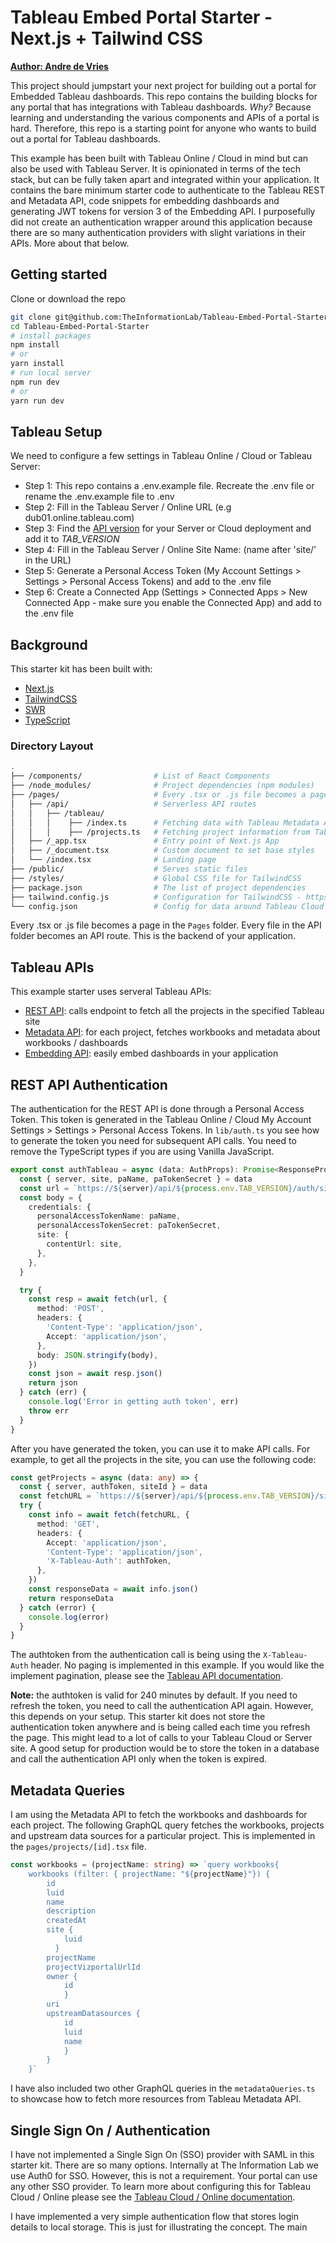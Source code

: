 # Tableau Embed Portal Starter - Next.js + Tailwind CSS

**[Author: Andre de Vries](https://www.andredevries.dev/)**

This project should jumpstart your next project for building out a portal for Embedded Tableau dashboards. This repo contains the building blocks for any portal that has integrations with Tableau dashboards. _Why?_ Because learning and understanding the various components and APIs of a portal is hard. Therefore, this repo is a starting point for anyone who wants to build out a portal for Tableau dashboards.

This example has been built with Tableau Online / Cloud in mind but can also be used with Tableau Server. It is opinionated in terms of the tech stack, but can be fully taken apart and integrated within your application. It contains the bare minimum starter code to authenticate to the Tableau REST and Metadata API, code snippets for embedding dashboards and generating JWT tokens for version 3 of the Embedding API. I purposefully did not create an authentication wrapper around this application because there are so many authentication providers with slight variations in their APIs. More about that below.

## Getting started

Clone or download the repo

```bash
git clone git@github.com:TheInformationLab/Tableau-Embed-Portal-Starter.git
cd Tableau-Embed-Portal-Starter
# install packages
npm install
# or
yarn install
# run local server
npm run dev
# or
yarn run dev
```

## Tableau Setup

We need to configure a few settings in Tableau Online / Cloud or Tableau Server:

- Step 1: This repo contains a .env.example file. Recreate the .env file or rename the .env.example file to .env
- Step 2: Fill in the Tableau Server / Online URL (e.g dub01.online.tableau.com)
- Step 3: Find the [API version](https://help.tableau.com/current/api/rest_api/en-us/REST/rest_api_concepts_versions.htm) for your Server or Cloud deployment and add it to _TAB_VERSION_
- Step 4: Fill in the Tableau Server / Online Site Name: (name after 'site/' in the URL)
- Step 5: Generate a Personal Access Token (My Account Settings > Settings > Personal Access Tokens) and add to the .env file
- Step 6: Create a Connected App (Settings > Connected Apps > New Connected App - make sure you enable the Connected App) and add to the .env file

## Background

This starter kit has been built with:

- [Next.js](https://nextjs.org/)
- [TailwindCSS](https://tailwindcss.com/)
- [SWR](https://swr.vercel.app/)
- [TypeScript](https://www.typescriptlang.org/)

### Directory Layout

```sh
.
├── /components/                # List of React Components
├── /node_modules/              # Project dependencies (npm modules)
├── /pages/                     # Every .tsx or .js file becomes a page in this folder
│   ├── /api/                   # Serverless API routes
│   │   ├── /tableau/
│   │   │    ├── /index.ts      # Fetching data with Tableau Metadata API
│   │   │    ├── /projects.ts   # Fetching project information from Tableau REST API
│   ├── /_app.tsx               # Entry point of Next.js App
│   ├── /_document.tsx          # Custom document to set base styles
│   └── /index.tsx              # Landing page
├── /public/                    # Serves static files
├── /styles/                    # Global CSS file for TailwindCSS
├── package.json                # The list of project dependencies
├── tailwind.config.js          # Configuration for TailwindCSS - https://tailwindcss.com/docs/configuration
└── config.json                 # Config for data around Tableau Cloud / Server - do not put secrets here
```

Every .tsx or .js file becomes a page in the `Pages` folder. Every file in the API folder becomes an API route. This is the backend of your application.

## Tableau APIs

This example starter uses serveral Tableau APIs:

- [REST API](https://help.tableau.com/current/api/rest_api/en-us/REST/rest_api.htm): calls endpoint to fetch all the projects in the specified Tableau site
- [Metadata API](https://help.tableau.com/current/api/metadata_api/en-us/index.html): for each project, fetches workbooks and metadata about workbooks / dashboards
- [Embedding API](https://help.tableau.com/current/api/embedding_api/en-us/index.html): easily embed dashboards in your application

## REST API Authentication

The authentication for the REST API is done through a Personal Access Token. This token is generated in the Tableau Online / Cloud My Account Settings > Settings > Personal Access Tokens. In `lib/auth.ts` you see how to generate the token you need for subsequent API calls. You need to remove the TypeScript types if you are using Vanilla JavaScript.

```ts
export const authTableau = async (data: AuthProps): Promise<ResponseProps> => {
  const { server, site, paName, paTokenSecret } = data
  const url = `https://${server}/api/${process.env.TAB_VERSION}/auth/signin`
  const body = {
    credentials: {
      personalAccessTokenName: paName,
      personalAccessTokenSecret: paTokenSecret,
      site: {
        contentUrl: site,
      },
    },
  }

  try {
    const resp = await fetch(url, {
      method: 'POST',
      headers: {
        'Content-Type': 'application/json',
        Accept: 'application/json',
      },
      body: JSON.stringify(body),
    })
    const json = await resp.json()
    return json
  } catch (err) {
    console.log('Error in getting auth token', err)
    throw err
  }
}
```

After you have generated the token, you can use it to make API calls. For example, to get all the projects in the site, you can use the following code:

```ts
const getProjects = async (data: any) => {
  const { server, authToken, siteId } = data
  const fetchURL = `https://${server}/api/${process.env.TAB_VERSION}/sites/${siteId}/projects`
  try {
    const info = await fetch(fetchURL, {
      method: 'GET',
      headers: {
        Accept: 'application/json',
        'Content-Type': 'application/json',
        'X-Tableau-Auth': authToken,
      },
    })
    const responseData = await info.json()
    return responseData
  } catch (error) {
    console.log(error)
  }
}
```

The authtoken from the authentication call is being using the `X-Tableau-Auth` header. No paging is implemented in this example. If you would like the implement pagination, please see the [Tableau API documentation](https://help.tableau.com/current/api/rest_api/en-us/REST/rest_api_concepts_paging.htm).

**Note:** the authtoken is valid for 240 minutes by default. If you need to refresh the token, you need to call the authentication API again. However, this depends on your setup. This starter kit does not store the authentication token anywhere and is being called each time you refresh the page. This might lead to a lot of calls to your Tableau Cloud or Server site. A good setup for production would be to store the token in a database and call the authentication API only when the token is expired.

## Metadata Queries

I am using the Metadata API to fetch the workbooks and dashboards for each project. The following GraphQL query fetches the workbooks, projects and upstream data sources for a particular project. This is implemented in the `pages/projects/[id].tsx` file.

```ts
const workbooks = (projectName: string) => `query workbooks{
    workbooks (filter: { projectName: "${projectName}"}) {
        id
        luid
        name
        description
        createdAt
        site {
            luid
          }
        projectName
        projectVizportalUrlId
        owner {
            id
            }
        uri
        upstreamDatasources {
            id
            luid
            name
            }
        }
    }`
```

I have also included two other GraphQL queries in the `metadataQueries.ts` to showcase how to fetch more resources from Tableau Metadata API.

## Single Sign On / Authentication

I have not implemented a Single Sign On (SSO) provider with SAML in this starter kit. There are so many options. Internally at The Information Lab we use Auth0 for SSO. However, this is not a requirement. Your portal can use any other SSO provider. To learn more about configuring this for Tableau Cloud / Online please see the [Tableau Cloud / Online documentation](https://help.tableau.com/current/online/en-us/saml.htm).

I have implemented a very simple authentication flow that stores login details to local storage. This is just for illustrating the concept. The main
